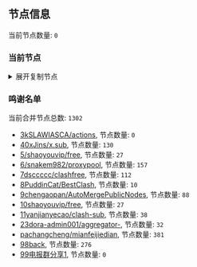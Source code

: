 
## 节点信息
当前节点数量: `0`
### 当前节点
<details>
  <summary>展开复制节点</summary>

    

</details>

### 鸣谢名单
当前合并节点总数: `1302`
- [3kSLAWIASCA/actions](https://github.com/kSLAWIASCA/actions), 节点数量: `0`
- [40xJins/x.sub](https://github.com/0xJins/x.sub), 节点数量: `130`
- [5/shaoyouvip/free](https://github.com/shaoyouvip/free), 节点数量: `27`
- [6/snakem982/proxypool](https://github.com/snakem982/proxypool), 节点数量: `157`
- [7dsccccc/clashfree](https://github.com/dsccccc/clashfree), 节点数量: `112`
- [8PuddinCat/BestClash](https://github.com/PuddinCat/BestClash), 节点数量: `10`
- [9chengaopan/AutoMergePublicNodes](https://github.com/chengaopan/AutoMergePublicNodes), 节点数量: `88`
- [10shaoyouvip/free](https://github.com/shaoyouvip/free), 节点数量: `27`
- [11yanjianyecao/clash-sub](https://github.com/yanjianyecao/clash-sub), 节点数量: `38`
- [23dora-admin001/aggregator-](https://github.com/dora-admin001/aggregator-), 节点数量: `32`
- [pachangcheng/mianfeijiedian](https://github.com/pachangcheng/mianfeijiedian), 节点数量: `381`
- [98back](https://github.com/firefoxmmx2/v2rayshare_subcription), 节点数量: `276`
- [99电报群分享1](https://github.com/cdddbc/getAirport), 节点数量: `0`


